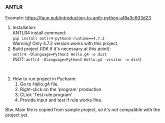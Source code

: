 ### ANTLR

Example: https://faun.pub/introduction-to-antlr-python-af8a3c603d23

1. Installation: <br>
   ANTLR4 install command:<br>
   `pip install antlr4-python3-runtime==4.7.2`<br>
   Warning! Only 4.7.2 version works with this project.
2. Build project (IDK if it's necessary at this point):<br>
   `antlr4 -Dlanguage=Python3 Hello.g4 -o dist` <br>
   (NOT: `antlr4 -Dlanguage=Python3 Hello.g4 -visitor -o dist`)

<br>

1. How to run project in Pycharm:
   1. Go to Hello.g4 file.
   2. Right-click on the 'program' production
   3. CLick 'Test rule program'
   4. Provide input and test if rule works fine.


Btw. Main file is copied from sample project, so it's not compatible with the project yet.